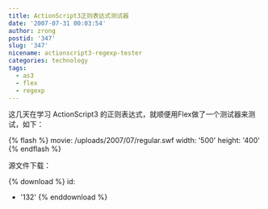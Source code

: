 ```yaml
---
title: ActionScript3正则表达式测试器
date: '2007-07-31 00:03:54'
author: zrong
postid: '347'
slug: '347'
nicename: actionscript3-regexp-tester
categories: technology
tags:
  - as3
  - flex
  - regexp
---
```


这几天在学习 ActionScript3 的正则表达式，就顺便用Flex做了一个测试器来测试，如下：

{% flash %}
movie: /uploads/2007/07/regular.swf
width: '500'
height: '400'
{% endflash %}

源文件下载：

{% download %}
id:
  - '132'
{% enddownload %}

